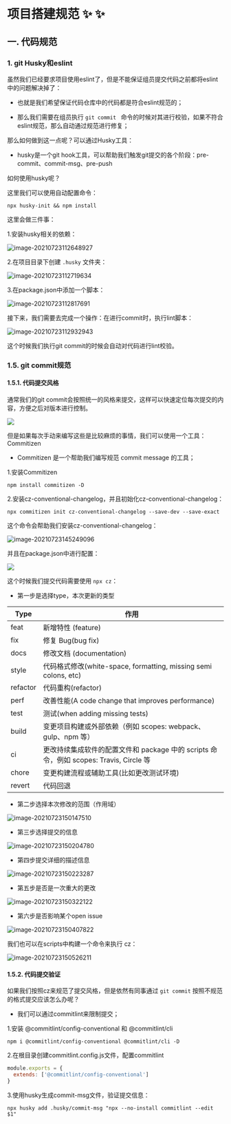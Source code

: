 ---
---

# 项目搭建规范  ✨ ✨

## 一. 代码规范

### 1. git Husky和eslint

虽然我们已经要求项目使用eslint了，但是不能保证组员提交代码之前都将eslint中的问题解决掉了：

* 也就是我们希望保证代码仓库中的代码都是符合eslint规范的；

* 那么我们需要在组员执行 `git commit ` 命令的时候对其进行校验，如果不符合eslint规范，那么自动通过规范进行修复；

那么如何做到这一点呢？可以通过Husky工具：

* husky是一个git hook工具，可以帮助我们触发git提交的各个阶段：pre-commit、commit-msg、pre-push

如何使用husky呢？

这里我们可以使用自动配置命令：

```shell
npx husky-init && npm install
```

这里会做三件事：

1.安装husky相关的依赖：           

![image-20210723112648927](https://p3-juejin.byteimg.com/tos-cn-i-k3u1fbpfcp/23d3dff94b4e479198f93f465b77b00b~tplv-k3u1fbpfcp-zoom-1.image)

2.在项目目录下创建 `.husky` 文件夹：

![image-20210723112719634](https://p3-juejin.byteimg.com/tos-cn-i-k3u1fbpfcp/a293b1814b8a496194eb92bd429c38c0~tplv-k3u1fbpfcp-zoom-1.image)

3.在package.json中添加一个脚本：

![image-20210723112817691](https://p3-juejin.byteimg.com/tos-cn-i-k3u1fbpfcp/503a63b09c31441196117cbffacfdd76~tplv-k3u1fbpfcp-zoom-1.image)

接下来，我们需要去完成一个操作：在进行commit时，执行lint脚本：

![image-20210723112932943](https://p3-juejin.byteimg.com/tos-cn-i-k3u1fbpfcp/19734a82248e4dbc80d0de3295454ff3~tplv-k3u1fbpfcp-zoom-1.image)





这个时候我们执行git commit的时候会自动对代码进行lint校验。



### 1.5. git commit规范

#### 1.5.1. 代码提交风格

通常我们的git commit会按照统一的风格来提交，这样可以快速定位每次提交的内容，方便之后对版本进行控制。

![](https://p3-juejin.byteimg.com/tos-cn-i-k3u1fbpfcp/f8d4581c7d5241659005c24435674d55~tplv-k3u1fbpfcp-zoom-1.image)

但是如果每次手动来编写这些是比较麻烦的事情，我们可以使用一个工具：Commitizen

* Commitizen 是一个帮助我们编写规范 commit message 的工具；

1.安装Commitizen

```shell
npm install commitizen -D
```

2.安装cz-conventional-changelog，并且初始化cz-conventional-changelog：

```shell
npx commitizen init cz-conventional-changelog --save-dev --save-exact
```

这个命令会帮助我们安装cz-conventional-changelog：

![image-20210723145249096](https://p3-juejin.byteimg.com/tos-cn-i-k3u1fbpfcp/45d3e4e68ee8428fa4e7a894d9d73523~tplv-k3u1fbpfcp-zoom-1.image)

并且在package.json中进行配置：

![](https://p3-juejin.byteimg.com/tos-cn-i-k3u1fbpfcp/cbbf447f78124b07b113da16809cba54~tplv-k3u1fbpfcp-zoom-1.image)

这个时候我们提交代码需要使用 `npx cz`：

* 第一步是选择type，本次更新的类型

| Type     | 作用                                                         |
| -------- | ------------------------------------------------------------ |
| feat     | 新增特性 (feature)                                           |
| fix      | 修复 Bug(bug fix)                                            |
| docs     | 修改文档 (documentation)                                     |
| style    | 代码格式修改(white-space, formatting, missing semi colons, etc) |
| refactor | 代码重构(refactor)                                           |
| perf     | 改善性能(A code change that improves performance)            |
| test     | 测试(when adding missing tests)                              |
| build    | 变更项目构建或外部依赖（例如 scopes: webpack、gulp、npm 等） |
| ci       | 更改持续集成软件的配置文件和 package 中的 scripts 命令，例如 scopes: Travis, Circle 等 |
| chore    | 变更构建流程或辅助工具(比如更改测试环境)                     |
| revert   | 代码回退                                                     |

* 第二步选择本次修改的范围（作用域）

![image-20210723150147510](https://p3-juejin.byteimg.com/tos-cn-i-k3u1fbpfcp/2c7841a4c04148c4bdb83c2fdff1cb3d~tplv-k3u1fbpfcp-zoom-1.image)

* 第三步选择提交的信息

![image-20210723150204780](https://p3-juejin.byteimg.com/tos-cn-i-k3u1fbpfcp/becb19c55bbe4ec6b74538ad58c41bce~tplv-k3u1fbpfcp-zoom-1.image)

* 第四步提交详细的描述信息

![image-20210723150223287](https://p3-juejin.byteimg.com/tos-cn-i-k3u1fbpfcp/e34a8a089c1146a5b0351eb580e26844~tplv-k3u1fbpfcp-zoom-1.image)

* 第五步是否是一次重大的更改

![image-20210723150322122](https://p3-juejin.byteimg.com/tos-cn-i-k3u1fbpfcp/50cdbfd61e3c41a0af6e8db8bf2b9448~tplv-k3u1fbpfcp-zoom-1.image)

* 第六步是否影响某个open issue

![image-20210723150407822](https://p3-juejin.byteimg.com/tos-cn-i-k3u1fbpfcp/6db60bf0928a40ee9755cce919a715e4~tplv-k3u1fbpfcp-zoom-1.image)

我们也可以在scripts中构建一个命令来执行 cz：

![image-20210723150526211](https://p3-juejin.byteimg.com/tos-cn-i-k3u1fbpfcp/9d1c085e28334d998aca87c3c2c9ffb3~tplv-k3u1fbpfcp-zoom-1.image)



#### 1.5.2. 代码提交验证

如果我们按照cz来规范了提交风格，但是依然有同事通过 `git commit` 按照不规范的格式提交应该怎么办呢？

* 我们可以通过commitlint来限制提交；

1.安装 @commitlint/config-conventional 和 @commitlint/cli

```shell
npm i @commitlint/config-conventional @commitlint/cli -D
```

2.在根目录创建commitlint.config.js文件，配置commitlint

```js
module.exports = {
  extends: ['@commitlint/config-conventional']
}
```

3.使用husky生成commit-msg文件，验证提交信息：

```shell
npx husky add .husky/commit-msg "npx --no-install commitlint --edit $1"
```
